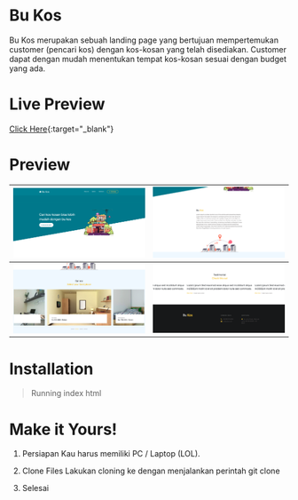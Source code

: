 # Bu Kos

Bu Kos merupakan sebuah landing page yang bertujuan mempertemukan customer (pencari kos) dengan kos-kosan yang telah disediakan. Customer dapat dengan mudah menentukan tempat kos-kosan sesuai dengan budget yang ada.

# Live Preview
[Click Here](https://bukos.vercel.app "Bu Kos Homepage"){:target="_blank"}

# Preview

| ![Landing Page](./images/preview/preview-1.png) | ![Landing Page](./images/preview/preview-2.png) |
| ----------------------------------------------- | ----------------------------------------------- |
| ![Landing Page](./images/preview/preview-4.png) | ![Landing Page](./images/preview/preview-3.png) |

# Installation

> Running index html

# Make it Yours!

1. Persiapan
   Kau harus memiliki PC / Laptop (LOL).

2. Clone Files
   Lakukan cloning ke dengan menjalankan perintah git clone

3. Selesai
